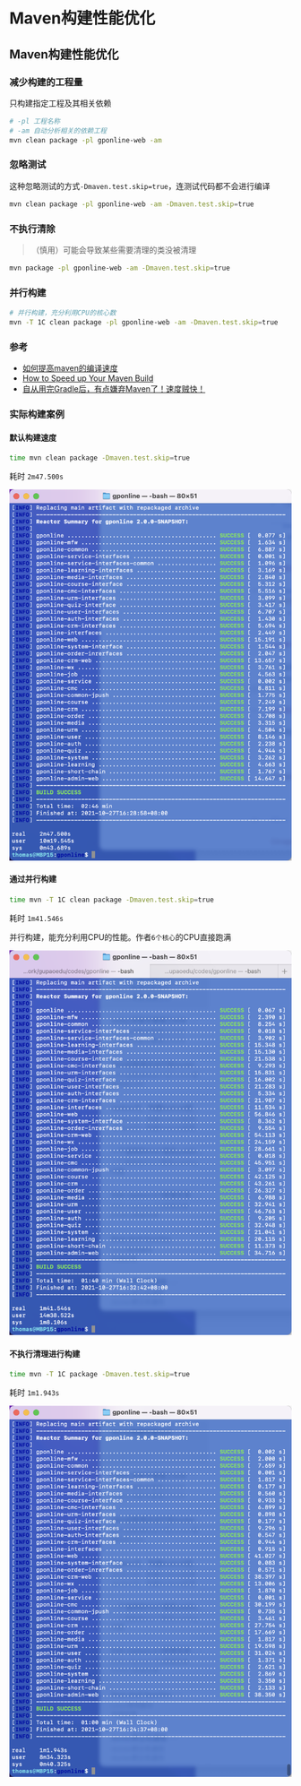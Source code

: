 # Maven构建性能优化

## Maven构建性能优化

### 减少构建的工程量

只构建指定工程及其相关依赖

```bash
# -pl 工程名称
# -am 自动分析相关的依赖工程
mvn clean package -pl gponline-web -am
```

### 忽略测试

这种忽略测试的方式`-Dmaven.test.skip=true`，连测试代码都不会进行编译

```bash
mvn clean package -pl gponline-web -am -Dmaven.test.skip=true
```

### 不执行清除

> （慎用）可能会导致某些需要清理的类没被清理

```bash
mvn package -pl gponline-web -am -Dmaven.test.skip=true
```

### 并行构建

```bash
# 并行构建，充分利用CPU的核心数
mvn -T 1C clean package -pl gponline-web -am -Dmaven.test.skip=true 
```

### 参考

- [如何提高maven的编译速度](https://blog.csdn.net/liuxiao723846/article/details/111991698)
- [How to Speed up Your Maven Build](https://www.jrebel.com/blog/how-to-speed-up-your-maven-build)
- [自从用完Gradle后，有点嫌弃Maven了！速度贼快！](https://zhuanlan.zhihu.com/p/150652217)

### 实际构建案例

#### 默认构建速度

```bash
time mvn clean package -Dmaven.test.skip=true
```

耗时 `2m47.500s`

![image-20211027163006754](./assets/Um9D3rReMs4fbtg.png)

#### 通过并行构建

```bash
time mvn -T 1C clean package -Dmaven.test.skip=true
```

耗时 `1m41.546s`

并行构建，能充分利用CPU的性能。作者`6个核心`的CPU直接跑满

![image-20211027163351534](./assets/itNovKu6M3F4WhC.png)



#### 不执行清理进行构建

```bash
time mvn -T 1C package -Dmaven.test.skip=true
```

耗时 `1m1.943s`

![image-20211027162508014](./assets/l1jGdW8RO9z5FcZ.png)

